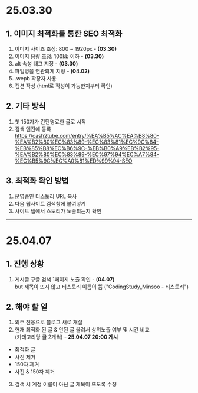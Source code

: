 # 25.03.30

## 1. 이미지 최적화를 통한 SEO 최적화
1. 이미지 사이즈 조정: 800 ~ 1920px - **(03.30)**
2. 이미지 용량 조정: 100kb 이하 - **(03.30)**
3. alt 속성 태그 지정 - **(03.30)**
4. 파일명을 연관되게 지정 - **(04.02)**
5. .wepb 확장자 사용
6. 캡션 작성 (html로 작성이 가능한지부터 확인)

## 2. 기타 방식
1. 첫 150자가 간단명료한 글로 시작
2. 검색 엔진에 등록  
https://cash2tube.com/entry/%EA%B5%AC%EA%B8%80-%EA%B2%80%EC%83%89-%EC%83%81%EC%9C%84-%EB%85%B8%EC%B6%9C-%EB%B0%A9%EB%B2%95-%EA%B2%80%EC%83%89-%EC%97%94%EC%A7%84-%EC%B5%9C%EC%A0%81%ED%99%94-SEO

## 3. 최적화 확인 방법
1. 운영중인 티스토리 URL 복사
2. 다음 웹사이트 검색창에 붙여넣기
3. 사이트 탭에서 스토리가 노출되는지 확인
***
# 25.04.07
## 1. 진행 상황
1. 게시글 구글 검색 1페이지 노출 확인 - **(04.07)**  
but 제목이 뜨지 않고 티스토리 이름이 뜸 ("CodingStudy_Minsoo - 티스토리")

## 2. 해야 할 일
1. 외주 전용으로 블로그 새로 개설
2. 현재 최적화 된 글 & 안된 글 올려서 상위노출 여부 및 시간 비교  
   (카테고리당 글 2개씩) - **25.04.07 20:00 게시**
- 최적화 글
- 사진 제거
- 150자 제거
- 사진 & 150자 제거
3. 검색 시 계정 이름이 아닌 글 제목이 뜨도록 수정
